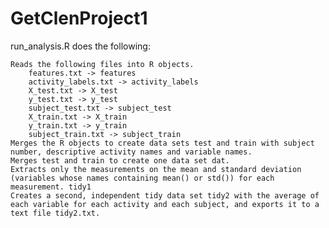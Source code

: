 GetClenProject1
===============
run_analysis.R does the following:

    Reads the following files into R objects.
        features.txt -> features
        activity_labels.txt -> activity_labels
        X_test.txt -> X_test
        y_test.txt -> y_test
        subject_test.txt -> subject_test
        X_train.txt -> X_train
        y_train.txt -> y_train
        subject_train.txt -> subject_train
    Merges the R objects to create data sets test and train with subject number, descriptive activity names and variable names.
    Merges test and train to create one data set dat.
    Extracts only the measurements on the mean and standard deviation (variables whose names containing mean() or std()) for each measurement. tidy1
    Creates a second, independent tidy data set tidy2 with the average of each variable for each activity and each subject, and exports it to a text file tidy2.txt.
